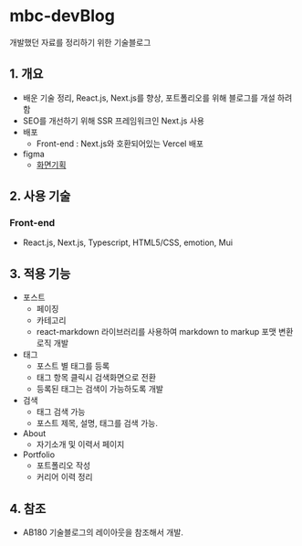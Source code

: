 # mbc-devBlog

개발했던 자료를 정리하기 위한 기술블로그

## 1.	개요
- 배운 기술 정리, React.js, Next.js를 향상, 포트폴리오를 위해 블로그를 개설 하려함 
- SEO를 개선하기 위해 SSR 프레임워크인 Next.js 사용 
- 배포
	- Front-end : Next.js와 호환되어있는 Vercel 배포
- figma
  -  [화면기획](https://www.figma.com/design/MyS51IBkoXQmUxMIAdqeYk/Portfolio?node-id=1-5&node-type=frame&t=NFYoAgdgEJdqFyYc-0)

## 2.	사용 기술

### Front-end
- React.js, Next.js, Typescript, HTML5/CSS, emotion, Mui

## 3.	적용 기능
- 포스트
  - 페이징 
  - 카테고리
  - react-markdown 라이브러리를 사용하여 markdown to markup 포맷 변환 로직 개발
- 태그 
  - 포스트 별 태그를 등록 
  - 태그 항목 클릭시 검색화면으로 전환 
  - 등록된 태그는 검색이 가능하도록 개발
- 검색 
  - 태그 검색 가능 
  - 포스트 제목, 설명, 태그를 검색 가능.
- About
  - 자기소개 및 이력서 페이지 
- Portfolio 
  - 포트폴리오 작성 
  - 커리어 이력 정리 

## 4.	참조
-	AB180 기술블로그의 레이아웃을 참조해서 개발.
